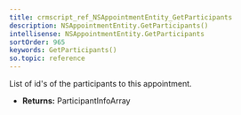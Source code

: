 ```yaml
---
title: crmscript_ref_NSAppointmentEntity_GetParticipants
description: NSAppointmentEntity.GetParticipants()
intellisense: NSAppointmentEntity.GetParticipants
sortOrder: 965
keywords: GetParticipants()
so.topic: reference
---
```



List of id's of the participants to this appointment.



* **Returns:** ParticipantInfoArray


